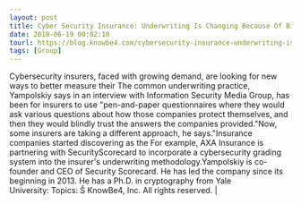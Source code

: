 ```yaml
---
layout: post
title: Cyber Security Insurance: Underwriting Is Changing Because Of Billions Of Potential Exposure
date: 2018-06-19 00:02:10
tourl: https://blog.knowbe4.com/cybersecurity-insurance-underwriting-is-changing-because-of-billions-of-potential-exposure
tags: [Group]
---
```

Cybersecurity insurers, faced with growing demand, are looking for new ways to better measure their The common underwriting practice, Yampolskiy says in an interview with Information Security Media Group, has been for insurers to use "pen-and-paper questionnaires where they would ask various questions about how those companies protect themselves, and then they would blindly trust the answers the companies provided."Now, some insurers are taking a different approach, he says."Insurance companies started discovering as the For example, AXA Insurance is partnering with SecurityScorecard to incorporate a cybersecurity grading system into the insurer's underwriting methodology.Yampolskiy is co-founder and CEO of Security Scorecard. He has led the company since its beginning in 2013. He has a Ph.D. in cryptography from Yale University: Topics: Š KnowBe4, Inc. All rights reserved. | 